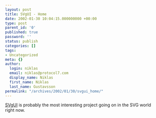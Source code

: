 ```yaml
---
layout: post
title: SVgUI - Home
date: 2002-01-30 10:04:15.000000000 +00:00
type: post
parent_id: '0'
published: true
password: ''
status: publish
categories: []
tags:
- Uncategorized
meta: {}
author:
  login: niklas
  email: niklas@protocol7.com
  display_name: Niklas
  first_name: Niklas
  last_name: Gustavsson
permalink: "/archives/2002/01/30/svgui_home/"
---
```

[SVgUI](http://svgui.sourceforge.net/) is probably the most interesting project going on in the SVG world right now.

